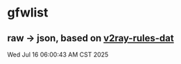 # gfwlist
## raw -> json, based on [v2ray-rules-dat](https://github.com/Loyalsoldier/v2ray-rules-dat)
Wed Jul 16 06:00:43 AM CST 2025

